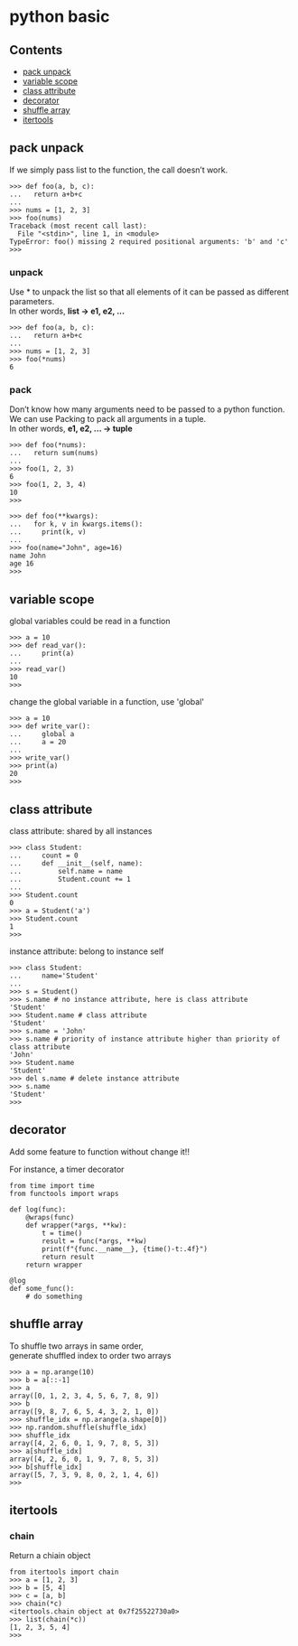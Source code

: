 python basic
============

Contents
--------
- [pack unpack](#pack-unpack)
- [variable scope](#variable-scope)
- [class attribute](#class-attribute)
- [decorator](#decorator)
- [shuffle array](#shuffle-array)
- [itertools](#itertools)


pack unpack
-----------

If we simply pass list to the function, the call doesn’t work.  

```
>>> def foo(a, b, c):
...   return a+b+c
...
>>> nums = [1, 2, 3]
>>> foo(nums)
Traceback (most recent call last):
  File "<stdin>", line 1, in <module>
TypeError: foo() missing 2 required positional arguments: 'b' and 'c'
>>>
```

### unpack

Use * to unpack the list so that all elements of it can be passed as different parameters.  
In other words, **list -> e1, e2, ...**

```
>>> def foo(a, b, c):
...   return a+b+c
...
>>> nums = [1, 2, 3]
>>> foo(*nums)
6
```

### pack

Don’t know how many arguments need to be passed to a python function.   
We can use Packing to pack all arguments in a tuple.  
In other words, **e1, e2, ... -> tuple**

```
>>> def foo(*nums):
...   return sum(nums)
...
>>> foo(1, 2, 3)
6
>>> foo(1, 2, 3, 4)
10
>>>
```

```
>>> def foo(**kwargs):
...   for k, v in kwargs.items():
...     print(k, v)
...
>>> foo(name="John", age=16)
name John
age 16
>>>
```

variable scope
--------------

global variables could be read in a function

```
>>> a = 10
>>> def read_var():
...     print(a)
...
>>> read_var()
10
>>>
```

change the global variable in a function, use 'global'

```
>>> a = 10
>>> def write_var():
...     global a
...     a = 20
...
>>> write_var()
>>> print(a)
20
>>>
```

class attribute
---------------

class attribute: shared by all instances

```
>>> class Student:
...     count = 0
...     def __init__(self, name):
...         self.name = name
...         Student.count += 1
...
>>> Student.count
0
>>> a = Student('a')
>>> Student.count
1
>>>
```

instance attribute: belong to instance self

```
>>> class Student:
...     name='Student'
...
>>> s = Student()
>>> s.name # no instance attribute, here is class attribute
'Student'
>>> Student.name # class attribute
'Student'
>>> s.name = 'John'
>>> s.name # priority of instance attribute higher than priority of class attribute
'John'
>>> Student.name
'Student'
>>> del s.name # delete instance attribute
>>> s.name
'Student'
>>>
```

decorator
---------

Add some feature to function without change it!!

For instance, a timer decorator

```
from time import time
from functools import wraps

def log(func):
    @wraps(func)
    def wrapper(*args, **kw):
        t = time()
        result = func(*args, **kw)
        print(f"{func.__name__}, {time()-t:.4f}")
        return result
    return wrapper

@log
def some_func():
    # do something
```

shuffle array
-------------

To shuffle two arrays in same order,  
generate shuffled index to order two arrays

```
>>> a = np.arange(10)
>>> b = a[::-1]
>>> a
array([0, 1, 2, 3, 4, 5, 6, 7, 8, 9])
>>> b
array([9, 8, 7, 6, 5, 4, 3, 2, 1, 0])
>>> shuffle_idx = np.arange(a.shape[0])
>>> np.random.shuffle(shuffle_idx)
>>> shuffle_idx
array([4, 2, 6, 0, 1, 9, 7, 8, 5, 3])
>>> a[shuffle_idx]
array([4, 2, 6, 0, 1, 9, 7, 8, 5, 3])
>>> b[shuffle_idx]
array([5, 7, 3, 9, 8, 0, 2, 1, 4, 6])
>>>

```

itertools
---------

### chain

Return a chiain object 

```
from itertools import chain
>>> a = [1, 2, 3]
>>> b = [5, 4]
>>> c = [a, b]
>>> chain(*c)
<itertools.chain object at 0x7f25522730a0>
>>> list(chain(*c))
[1, 2, 3, 5, 4]
>>>
```
